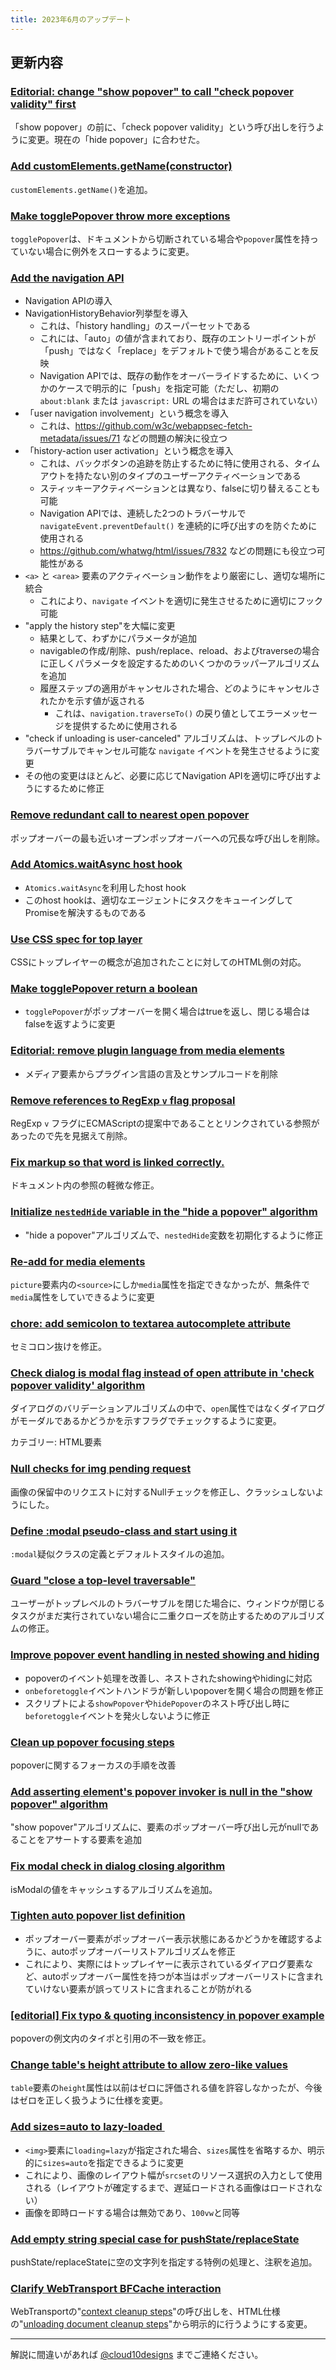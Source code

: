 ```yaml
---
title: 2023年6月のアップデート
---
```


## 更新内容

### [Editorial: change "show popover" to call "check popover validity" first](https://github.com/whatwg/html/pull/9439)

「show popover」の前に、「check popover validity」という呼び出しを行うように変更。現在の「hide popover」に合わせた。

### [Add customElements.getName(constructor)](https://github.com/whatwg/html/pull/9195)

`customElements.getName()`を追加。

### [Make togglePopover throw more exceptions](https://github.com/whatwg/html/pull/9451)

`togglePopover`は、ドキュメントから切断されている場合や`popover`属性を持っていない場合に例外をスローするように変更。

### [Add the navigation API](https://github.com/whatwg/html/pull/8502)

- Navigation APIの導入
- NavigationHistoryBehavior列挙型を導入
  - これは、「history handling」のスーパーセットである
  - これには、「auto」の値が含まれており、既存のエントリーポイントが「push」ではなく「replace」をデフォルトで使う場合があることを反映
  - Navigation APIでは、既存の動作をオーバーライドするために、いくつかのケースで明示的に「push」を指定可能（ただし、初期の `about:blank` または `javascript:` URL の場合はまだ許可されていない）
- 「user navigation involvement」という概念を導入
  - これは、https://github.com/w3c/webappsec-fetch-metadata/issues/71 などの問題の解決に役立つ
- 「history-action user activation」という概念を導入
  - これは、バックボタンの追跡を防止するために特に使用される、タイムアウトを持たない別のタイプのユーザーアクティベーションである
  - スティッキーアクティベーションとは異なり、falseに切り替えることも可能
  - Navigation APIでは、連続した2つのトラバーサルで `navigateEvent.preventDefault()` を連続的に呼び出すのを防ぐために使用される
  - https://github.com/whatwg/html/issues/7832 などの問題にも役立つ可能性がある
- `<a>` と `<area>` 要素のアクティベーション動作をより厳密にし、適切な場所に統合
  - これにより、`navigate` イベントを適切に発生させるために適切にフック可能
- "apply the history step"を大幅に変更
  - 結果として、わずかにパラメータが追加
  - navigableの作成/削除、push/replace、reload、およびtraverseの場合に正しくパラメータを設定するためのいくつかのラッパーアルゴリズムを追加
  - 履歴ステップの適用がキャンセルされた場合、どのようにキャンセルされたかを示す値が返される
    - これは、`navigation.traverseTo()` の戻り値としてエラーメッセージを提供するために使用される
- "check if unloading is user-canceled" アルゴリズムは、トップレベルのトラバーサブルでキャンセル可能な `navigate` イベントを発生させるように変更
- その他の変更はほとんど、必要に応じてNavigation APIを適切に呼び出すようにするために修正

### [Remove redundant call to nearest open popover](https://github.com/whatwg/html/pull/9267)

ポップオーバーの最も近いオープンポップオーバーへの冗長な呼び出しを削除。

### [Add Atomics.waitAsync host hook](https://github.com/whatwg/html/pull/4613)

- `Atomics.waitAsync`を利用したhost hook
- このhost hookは、適切なエージェントにタスクをキューイングしてPromiseを解決するものである

### [Use CSS spec for top layer](https://github.com/whatwg/html/pull/9093)

CSSにトップレイヤーの概念が追加されたことに対してのHTML側の対応。

### [Make togglePopover return a boolean](https://github.com/whatwg/html/pull/9393)

- `togglePopover`がポップオーバーを開く場合はtrueを返し、閉じる場合はfalseを返すように変更

### [Editorial: remove plugin language from media elements](https://github.com/whatwg/html/pull/9440)

- メディア要素からプラグイン言語の言及とサンプルコードを削除

### [Remove references to RegExp `v` flag proposal](https://github.com/whatwg/html/pull/9213)

RegExp `v` フラグにECMAScriptの提案中であることとリンクされている参照があったので先を見据えて削除。

### [Fix markup so that word is linked correctly.](https://github.com/whatwg/html/pull/9424)

ドキュメント内の参照の軽微な修正。

### [Initialize `nestedHide` variable in the "hide a popover" algorithm](https://github.com/whatwg/html/pull/9419)

- "hide a popover"アルゴリズムで、`nestedHide`変数を初期化するように修正

### [Re-add <source media> for media elements](https://github.com/whatwg/html/pull/9341)

`picture`要素内の`<source>`にしか`media`属性を指定できなかったが、無条件で`media`属性をしていできるように変更

### [chore: add semicolon to textarea autocomplete attribute](https://github.com/whatwg/html/pull/9389)

セミコロン抜けを修正。

### [Check dialog is modal flag instead of open attribute in 'check popover validity' algorithm](https://github.com/whatwg/html/pull/9344)

ダイアログのバリデーションアルゴリズムの中で、`open`属性ではなくダイアログがモーダルであるかどうかを示すフラグでチェックするように変更。

カテゴリー: HTML要素

### [Null checks for img pending request](https://github.com/whatwg/html/pull/9399)

画像の保留中のリクエストに対するNullチェックを修正し、クラッシュしないようにした。

### [Define :modal pseudo-class and start using it](https://github.com/whatwg/html/pull/9395)

`:modal`疑似クラスの定義とデフォルトスタイルの追加。

### [Guard "close a top-level traversable"](https://github.com/whatwg/html/pull/9396)

ユーザーがトップレベルのトラバーサブルを閉じた場合に、ウィンドウが閉じるタスクがまだ実行されていない場合に二重クローズを防止するためのアルゴリズムの修正。

### [Improve popover event handling in nested showing and hiding](https://github.com/whatwg/html/pull/9198)

- popoverのイベント処理を改善し、ネストされたshowingやhidingに対応
- `onbeforetoggle`イベントハンドラが新しいpopoverを開く場合の問題を修正
- スクリプトによる`showPopover`や`hidePopover`のネスト呼び出し時に`beforetoggle`イベントを発火しないように修正

### [Clean up popover focusing steps](https://github.com/whatwg/html/pull/8998)

popoverに関するフォーカスの手順を改善

### [Add asserting element's popover invoker is null in the "show popover" algorithm](https://github.com/whatwg/html/pull/9397)

"show popover"アルゴリズムに、要素のポップオーバー呼び出し元がnullであることをアサートする要素を追加

### [Fix modal check in dialog closing algorithm](https://github.com/whatwg/html/pull/9391)

isModalの値をキャッシュするアルゴリズムを追加。

### [Tighten auto popover list definition](https://github.com/whatwg/html/pull/9369)

- ポップオーバー要素がポップオーバー表示状態にあるかどうかを確認するように、autoポップオーバーリストアルゴリズムを修正
- これにより、実際にはトップレイヤーに表示されているダイアログ要素など、autoポップオーバー属性を持つが本当はポップオーバーリストに含まれていけない要素が誤ってリストに含まれることが防がれる

### [[editorial] Fix typo & quoting inconsistency in popover example](https://github.com/whatwg/html/pull/9388)

popoverの例文内のタイポと引用の不一致を修正。

### [Change table's height attribute to allow zero-like values](https://github.com/whatwg/html/pull/9374)

`table`要素の`height`属性は以前はゼロに評価される値を許容しなかったが、今後はゼロを正しく扱うように仕様を変更。

### [Add sizes=auto to lazy-loaded <img>](https://github.com/whatwg/html/pull/8008)

- `<img>`要素に`loading=lazy`が指定された場合、`sizes`属性を省略するか、明示的に`sizes=auto`を指定できるように変更
- これにより、画像のレイアウト幅が`srcset`のリソース選択の入力として使用される（レイアウトが確定するまで、遅延ロードされる画像はロードされない）
- 画像を即時ロードする場合は無効であり、`100vw`と同等

### [Add empty string special case for pushState/replaceState](https://github.com/whatwg/html/pull/9370)

pushState/replaceStateに空の文字列を指定する特例の処理と、注釈を追加。

### [Clarify WebTransport BFCache interaction](https://github.com/whatwg/html/pull/9217)

WebTransportの"[context cleanup steps](https://www.w3.org/TR/webtransport/#web-transport-context-cleanup-steps)"の呼び出しを、HTML仕様の"[unloading document cleanup steps](https://html.spec.whatwg.org/#unloading-document-cleanup-steps)"から明示的に行うようにする変更。

---

解説に間違いがあれば [@cloud10designs](https://twitter.com/cloud10designs) までご連絡ください。
